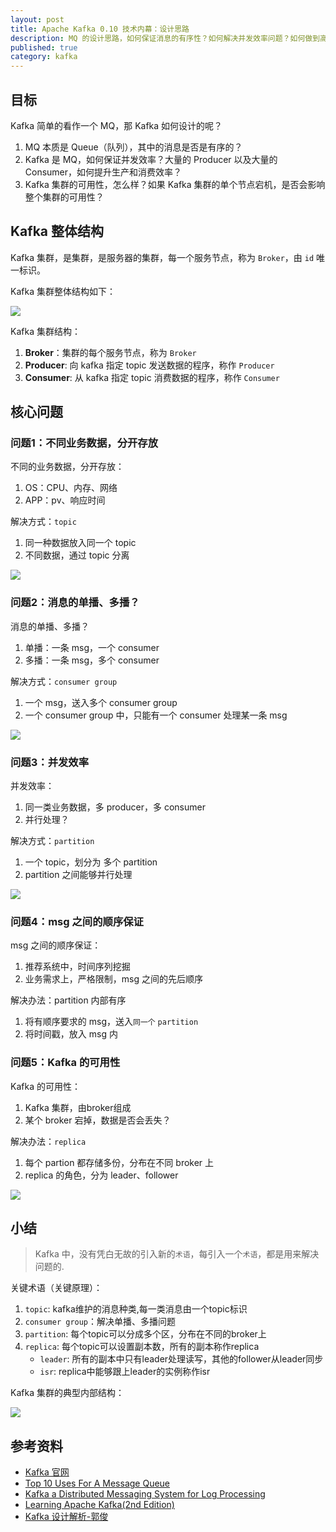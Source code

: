 ```yaml
---
layout: post
title: Apache Kafka 0.10 技术内幕：设计思路
description: MQ 的设计思路，如何保证消息的有序性？如何解决并发效率问题？如何做到高可用？
published: true
category: kafka
---
```


## 目标

Kafka 简单的看作一个 MQ，那 Kafka 如何设计的呢？

1. MQ 本质是 Queue（队列），其中的消息是否是有序的？
2. Kafka 是 MQ，如何保证并发效率？大量的 Producer 以及大量的 Consumer，如何提升生产和消费效率？
3. Kafka 集群的可用性，怎么样？如果 Kafka 集群的单个节点宕机，是否会影响整个集群的可用性？

## Kafka 整体结构

Kafka 集群，是集群，是服务器的集群，每一个服务节点，称为 `Broker`，由 `id` 唯一标识。

Kafka 集群整体结构如下：

![](/images/apache-kafka-10/kafka-general-structure.png)

Kafka 集群结构：

1. **Broker**：集群的每个服务节点，称为 `Broker`
2. **Producer**: 向 kafka 指定 topic 发送数据的程序，称作 `Producer` 
3. **Consumer**: 从 kafka 指定 topic 消费数据的程序，称作 `Consumer`

## 核心问题

### 问题1：不同业务数据，分开存放

不同的业务数据，分开存放：

1. OS：CPU、内存、网络
1. APP：pv、响应时间

解决方式：`topic`

1. 同一种数据放入同一个 topic
1. 不同数据，通过 topic 分离

![](/images/apache-kafka-10/kafka-design-topic.png)


### 问题2：消息的单播、多播？

消息的单播、多播？

1. 单播：一条 msg，一个 consumer
1. 多播：一条 msg，多个 consumer

解决方式：`consumer group`

1. 一个 msg，送入多个 consumer group
1. 一个 consumer group 中，只能有一个 consumer 处理某一条 msg

![](/images/apache-kafka-10/kafka-consumer-group.png)

### 问题3：并发效率

并发效率：

1. 同一类业务数据，多 producer，多 consumer
1. 并行处理？

解决方式：`partition`

1. 一个 topic，划分为 多个 partition
1. partition 之间能够并行处理

![](/images/apache-kafka-10/kafka-partition-parallel.png)

### 问题4：msg 之间的顺序保证

msg 之间的顺序保证：

1. 推荐系统中，时间序列挖掘
1. 业务需求上，严格限制，msg 之间的先后顺序

解决办法：partition 内部有序

1. 将有顺序要求的 msg，送入`同一个` `partition`
1. 将时间戳，放入 msg 内

### 问题5：Kafka 的可用性

Kafka 的可用性：

1. Kafka 集群，由broker组成
1. 某个 broker 宕掉，数据是否会丢失？

解决办法：`replica`

1. 每个 partion 都存储多份，分布在不同 broker 上
1. replica 的角色，分为 leader、follower

![](/images/apache-kafka-10/kafka-replica-on-multi-broker.png)

## 小结

> Kafka 中，没有凭白无故的引入新的`术语`，每引入一个`术语`，都是用来解决问题的.

关键术语（关键原理）：

1. `topic`: kafka维护的消息种类,每一类消息由一个topic标识 
1. `consumer group`：解决单播、多播问题
1. `partition`: 每个topic可以分成多个区，分布在不同的broker上
1. `replica`: 每个topic可以设置副本数，所有的副本称作replica 
	* `leader`: 所有的副本中只有leader处理读写，其他的follower从leader同步 
	* `isr`: replica中能够跟上leader的实例称作isr 

Kafka 集群的典型内部结构：

![](/images/apache-kafka-10/kafka-inner-structure-demo.png)

## 参考资料

* [Kafka 官网]
* [Top 10 Uses For A Message Queue]
* [Kafka a Distributed Messaging System for Log Processing]
* [Learning Apache Kafka(2nd Edition)]
* [Kafka 设计解析-郭俊]


[Kafka 官网]:		http://kafka.apache.org/
[Kafka 官网-Quickstart]:		http://kafka.apache.org/quickstart
[Kafka 设计解析-郭俊]:		http://www.jasongj.com/categories/Kafka/
[Learning Apache Kafka(2nd Edition)]:		http://file.allitebooks.com/20150612/Learning%20Apache%20Kafka,%202nd%20Edition.pdf
[Kafka a Distributed Messaging System for Log Processing]:	http://docs.huihoo.com/apache/kafka/Kafka-A-Distributed-Messaging-System-for-Log-Processing.pdf
[NingG]:    http://ningg.github.com  "NingG"
[Top 10 Uses For A Message Queue]:		www.iron.io/blog/2012/12/top-10-uses-for-message-queue.html





